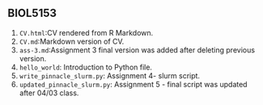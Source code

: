 ## BIOL5153

1. `CV.html`:CV rendered from R Markdown.
2. `CV.md`:Markdown version of CV.
3. `ass-3.md`:Assignment 3 final version was added after deleting previous version.
4. `hello_world`: Introduction to Python file.
5. `write_pinnacle_slurm.py`: Assignment 4- slurm script.
6. `updated_pinnacle_slurm.py`: Assignment 5 - final script was updated after 04/03 class.
